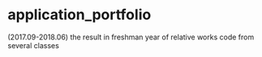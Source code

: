 # application_portfolio
(2017.09-2018.06) the result in freshman year of relative works code from several classes
